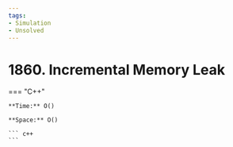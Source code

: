 ```yaml
---
tags:
- Simulation
- Unsolved
---
```



# 1860. Incremental Memory Leak

=== "C++"

    **Time:** O()

    **Space:** O()

    ``` c++
    ```